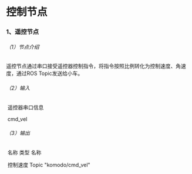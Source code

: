 # 控制节点

### 1、遥控节点

###### （1）节点介绍

​		遥控节点通过串口接受遥控器控制指令，将指令按照比例转化为控制速度、角速度，通过ROS Topic发送给小车。

###### （2）输入

​		遥控器串口信息

​		cmd_vel

###### （3）输出

​			名称						类型							名称				

​		控制速度					   Topic				"komodo/cmd_vel"





​		

​		